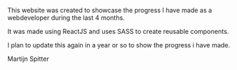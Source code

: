 This website was created to showcase the progress I have made as a webdeveloper during the last 4 months. 

It was made using ReactJS and uses SASS to create reusable components. 

I plan to update this again in a year or so to show the progress i have made. 

Martijn Spitter 
